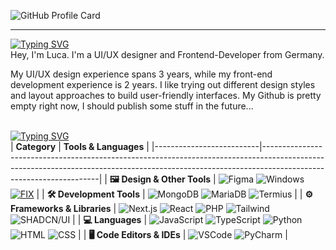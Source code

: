 ![GitHub Profile Card](https://fancy-readme-stats.vercel.app/api?username=Gebuildet&show_icons=true&theme=forest_winter&footer=luca@nextfight.net&description=UI/UX%20Designer%20and%20Frontend-Developer&include_all_commits=true)

--- 

[![Typing SVG](https://readme-typing-svg.demolab.com?font=DM+Sans&weight=600&size=32&pause=1000&color=39936F&vCenter=true&repeat=false&width=435&height=33&lines=About+me)](https://git.io/typing-svg)<br>
Hey, I'm Luca. I'm a UI/UX designer and Frontend-Developer from Germany. 

My UI/UX design experience spans 3 years, while my front-end development experience is 2 years. 
I like trying out different design styles and layout approaches to build user-friendly interfaces. My Github is pretty empty right now, I should publish some stuff in the future...
<br><br>

[![Typing SVG](https://readme-typing-svg.demolab.com?font=DM+Sans&weight=600&size=32&pause=1000&color=39936F&vCenter=true&repeat=false&width=435&height=33&lines=Technologies)](https://git.io/typing-svg)<br>
| **Category**             | **Tools & Languages**                                                                                                                                                                            |
|--------------------------|-------------------------------------------------------------------------------------------------------------------------------------------------------------------------------------------------|
| **🖼️ Design & Other Tools** | ![Figma](https://img.shields.io/badge/Figma-%39936Fbd.svg?style=for-the-badge&logo=figma&logoColor=white) ![Windows](https://img.shields.io/badge/Windows-%39936Fbd.svg?style=for-the-badge&logo=windows&logoColor=white) [![FIX](https://img.shields.io/badge/FIX-%39936Fbd.svg?style=for-the-badge&logo=python&logoColor=white)](https://github.com/max1mde/FIX) | 
| **🛠️ Development Tools**   | ![MongoDB](https://img.shields.io/badge/MongoDB-%39936Fbd.svg?style=for-the-badge&logo=mongodb&logoColor=white) ![MariaDB](https://img.shields.io/badge/MariaDB-%39936Fbd.svg?style=for-the-badge&logo=mariadb&logoColor=white) ![Termius](https://img.shields.io/badge/Termius-%39936Fbd.svg?style=for-the-badge&logo=termius&logoColor=white)  |
| **⚙️ Frameworks & Libraries** | ![Next.js](https://img.shields.io/badge/Next.js-%39936Fbd.svg?style=for-the-badge&logo=next.js&logoColor=white) ![React](https://img.shields.io/badge/React-%39936Fbd.svg?style=for-the-badge&logo=react&logoColor=white) ![PHP](https://img.shields.io/badge/PHP-%39936Fbd?style=for-the-badge&?logo=php&logoColor=white) ![Tailwind](https://img.shields.io/badge/Tailwind-%39936Fbd.svg?style=for-the-badge&logo=tailwind-css&logoColor=white) ![SHADCN/UI](https://img.shields.io/badge/shadcn%2Fui-%39936Fbd?logo=shadcnui&logoColor=fff&style=for-the-badge) |
| **💻 Languages**           | ![JavaScript](https://img.shields.io/badge/JavaScript-%39936Fbd.svg?style=for-the-badge&logo=javascript&logoColor=white) ![TypeScript](https://img.shields.io/badge/TypeScript-%39936Fbd.svg?style=for-the-badge&logo=typescript&logoColor=white) ![Python](https://img.shields.io/badge/Python-%39936Fbd.svg?style=for-the-badge&logo=python&logoColor=white) ![HTML](https://img.shields.io/badge/HTML-%39936Fbd.svg?style=for-the-badge&logo=html5&logoColor=white) ![CSS](https://img.shields.io/badge/CSS-%39936Fbd.svg?style=for-the-badge&logo=css3&logoColor=white)  |
| **🖥️ Code Editors & IDEs** | ![VSCode](https://img.shields.io/badge/VSCode-%39936Fbd.svg?style=for-the-badge&logo=javascript&logoColor=white) ![PyCharm](https://img.shields.io/badge/PyCharm-%39936Fbd.svg?style=for-the-badge&logo=pycharm&logoColor=white) |
